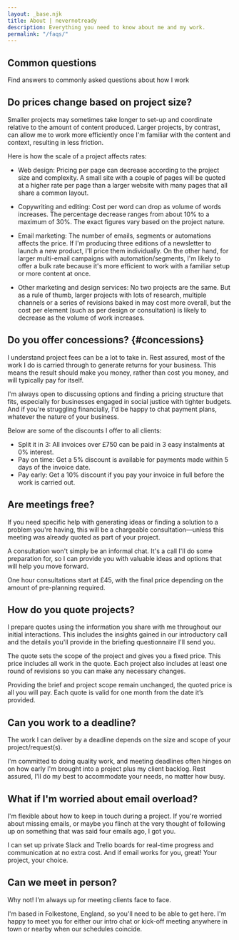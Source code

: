 ```yaml
---
layout: _base.njk
title: About | nevernotready
description: Everything you need to know about me and my work.
permalink: "/faqs/"
---
```


<section class="max-width center pad-bottom pad-top">


# Common questions
Find answers to commonly asked questions about how I work


</section>

<section class="max-width center pad-bottom faq">

## Do prices change based on project size?

Smaller projects may sometimes take longer to set-up and coordinate relative to the amount of content produced. Larger projects, by contrast, can allow me to work more efficiently once I'm familiar with the content and context, resulting in less friction.

Here is how the scale of a project affects rates:

- Web design: Pricing per page can decrease according to the project size and complexity. A small site with a couple of pages will be quoted at a higher rate per page than a larger website with many pages that all share a common layout.

- Copywriting and editing: Cost per word can drop as volume of words increases. The percentage decrease ranges from about 10% to a maximum of 30%. The exact figures vary based on the project nature.

- Email marketing: The number of emails, segments or automations affects the price. If I'm producing three editions of a newsletter to launch a new product, I'll price them individually. On the other hand, for larger multi-email campaigns with automation/segments, I'm likely to offer a bulk rate because it's more efficient to work with a familiar setup or more content at once.

- Other marketing and design services: No two projects are the same. But as a rule of thumb, larger projects with lots of research, multiple channels or a series of revisions baked in may cost more overall, but the cost per element (such as per design or consultation) is likely to decrease as the volume of work increases.

</section>

<section class="max-width center pad-bottom faq">

## Do you offer concessions? {#concessions}

I understand project fees can be a lot to take in. Rest assured, most of the work I do is carried through to generate returns for your business. This means the result should make you money, rather than cost you money, and will typically pay for itself.

I'm always open to discussing options and finding a pricing structure that fits, especially for businesses engaged in social justice with tighter budgets. And if you're struggling financially, I'd be happy to chat payment plans, whatever the nature of your business.

Below are some of the discounts I offer to all clients:

- Split it in 3: All invoices over £750 can be paid in 3 easy instalments at 0% interest.
- Pay on time: Get a 5% discount is available for payments made within 5 days of the invoice date.
- Pay early: Get a 10% discount if you pay your invoice in full before the work is carried out.

</section>

<section class="max-width center pad-bottom faq">

## Are meetings free?

If you need specific help with generating ideas or finding a solution to a problem you're having, this will be a chargeable consultation—unless this meeting was already quoted as part of your project.

A consultation won't simply be an informal chat. It's a call I'll do some preparation for, so I can provide you with valuable ideas and options that will help you move forward.

One hour consultations start at £45, with the final price depending on the amount of pre-planning required.

</section>

<section class="max-width center pad-bottom faq">

## How do you quote projects?

I prepare quotes using the information you share with me throughout our initial interactions. This includes the insights gained in our introductory call and the details you'll provide in the briefing questionnaire I'll send you.

The quote sets the scope of the project and gives you a fixed price. This price includes all work in the quote. Each project also includes at least one round of revisions so you can make any necessary changes.

Providing the brief and project scope remain unchanged, the quoted price is all you will pay. Each quote is valid for one month from the date it’s provided.

</section>

<section class="max-width center pad-bottom faq">

## Can you work to a deadline?

The work I can deliver by a deadline depends on the size and scope of your project/request(s).

I'm committed to doing quality work, and meeting deadlines often hinges on on how early I'm brought into a project plus my client backlog. Rest assured, I'll do my best to accommodate your needs, no matter how busy.

</section>

<section class="max-width center pad-bottom faq">

## What if I'm worried about email overload?

I'm flexible about how to keep in touch during a project. If you're worried about missing emails, or maybe you flinch at the very thought of following up on something that was said four emails ago, I got you.

I can set up private Slack and Trello boards for real-time progress and communication at no extra cost. And if email works for you, great! Your project, your choice.

</section>

<section class="max-width center pad-bottom faq">

## Can we meet in person?

Why not! I'm always up for meeting clients face to face.

I'm based in Folkestone, England, so you'll need to be able to get here. I'm happy to meet you for either our intro chat or kick-off meeting anywhere in town or nearby when our schedules coincide.

</section>
<br>
